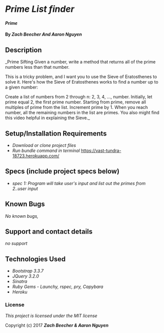 # _Prime List finder_

#### _Prime_

#### By _**Zach Beecher And Aaron Nguyen**_

## Description

_Prime Sifting
Given a number, write a method that returns all of the prime numbers less than that number.

This is a tricky problem, and I want you to use the Sieve of Eratosthenes to solve it. Here's how the Sieve of Eratosthenes works to find a number up to a given number:

Create a list of numbers from 2 through n: 2, 3, 4, ..., number.
Initially, let prime equal 2, the first prime number.
Starting from prime, remove all multiples of prime from the list.
Increment prime by 1.
When you reach number, all the remaining numbers in the list are primes.
You also might find this video helpful in explaining the Sieve._

## Setup/Installation Requirements

* _Download or clone project files_
* _Run bundle command in terminal_
https://vast-tundra-18723.herokuapp.com/


## Specs (include project specs below)
* _spec 1: Program will take user's input and list out the primes from 2..user input_
## Known Bugs

_No known bugs,_

## Support and contact details

_no support_

## Technologies Used
* _Bootstrap 3.3.7_
* _JQuery 3.2.0_
* _Sinatra_
* _Ruby Gems - Launchy, rspec, pry, Capybara_
* _Heroku_

### License

*This project is licensed under the MIT license*

Copyright (c) 2017 **_Zach Beecher & Aaron Nguyen_**
